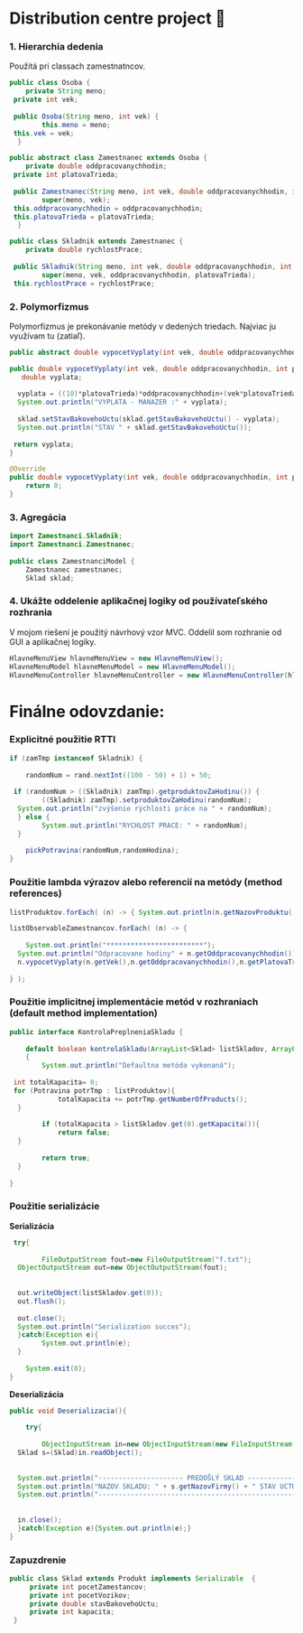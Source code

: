 
# Distribution centre project 🛒


 
### 1. Hierarchia dedenia
 Použitá pri classach zamestnatncov.
```java
public class Osoba {  
    private String meno;  
 private int vek;  
  
 public Osoba(String meno, int vek) {  
        this.meno = meno;  
 this.vek = vek;  
  }
```

```java
public abstract class Zamestnanec extends Osoba {  
    private double oddpracovanychhodin;  
 private int platovaTrieda;  
  
 public Zamestnanec(String meno, int vek, double oddpracovanychhodin, int platovaTrieda) {  
        super(meno, vek);  
 this.oddpracovanychhodin = oddpracovanychhodin;  
 this.platovaTrieda = platovaTrieda;  
  }
```

```java
public class Skladnik extends Zamestnanec {  
    private double rychlostPrace;  
  
 public Skladnik(String meno, int vek, double oddpracovanychhodin, int platovaTrieda, double rychlostPrace) {  
        super(meno, vek, oddpracovanychhodin, platovaTrieda);  
 this.rychlostPrace = rychlostPrace;
```

	
### 2. Polymorfizmus
Polymorfizmus je prekonávanie metódy v dedených triedach.
Najviac ju využívam tu (zatiaľ).

```java
public abstract double vypocetVyplaty(int vek, double oddpracovanychhodin, int platovaTrieda, Sklad sklad);
```
```java
public double vypocetVyplaty(int vek, double oddpracovanychhodin, int platovaTrieda, Sklad sklad) {  
   double vyplata;  
    
  vyplata = ((10)*platovaTrieda)*oddpracovanychhodin+(vek*platovaTrieda);  
  System.out.println("VYPLATA - MANAZER :" + vyplata);  
    
  sklad.setStavBakovehoUctu(sklad.getStavBakovehoUctu() - vyplata);  
  System.out.println("STAV " + sklad.getStavBakovehoUctu());  
  
 return vyplata;  
}

```

```java
@Override  
public double vypocetVyplaty(int vek, double oddpracovanychhodin, int platovaTrieda,Sklad sklad) {  
    return 0;  
}
```




###  3. Agregácia


```java
import Zamestnanci.Skladnik;  
import Zamestnanci.Zamestnanec;    
  
public class ZamestnanciModel {  
    Zamestnanec zamestnanec;  
	Sklad sklad;
```
### 4. Ukážte oddelenie aplikačnej logiky od používateľského rozhrania
V mojom riešení je použitý návrhový vzor MVC. Oddelil som rozhranie od GUI a aplikačnej logiky.

```java
HlavneMenuView hlavneMenuView = new HlavneMenuView();  
HlavneMenuModel hlavneMenuModel = new HlavneMenuModel();  
HlavneMenuController hlavneMenuController = new HlavneMenuController(hlavneMenuView,hlavneMenuModel,zamestnanciView,spravaZamestnancovView,window);
```

# Finálne odovzdanie: 

### Explicitné použitie RTTI

```java
if (zamTmp instanceof Skladnik) {  
  
    randomNum = rand.nextInt((100 - 50) + 1) + 50;  
  
 if (randomNum > ((Skladnik) zamTmp).getproduktovZaHodinu()) {  
        ((Skladnik) zamTmp).setproduktovZaHodinu(randomNum);  
  System.out.println("zvýšenie rýchlosti práce na " + randomNum);  
  } else {  
        System.out.println("RYCHLOST PRACE: " + randomNum);  
  }  
  
    pickPotravina(randomNum,randomHodina);  
}
```
### Použitie lambda výrazov alebo referencií na metódy (method references)

```java
listProduktov.forEach( (n) -> { System.out.println(n.getNazovProduktu() + " QTY: " + n.getNumberOfProducts()); } );
```
```java
listObservableZamestnancov.forEach( (n) -> {  
  
    System.out.println("************************");  
  System.out.println("Odpracovane hodiny" + n.getOddpracovanychhodin());  
  n.vypocetVyplaty(n.getVek(),n.getOddpracovanychhodin(),n.getPlatovaTrieda(), listSkladov.get(0));  
  
} );
```

### Použitie implicitnej implementácie metód v rozhraniach (default method implementation)

```java
public interface KontrolaPreplneniaSkladu {  
  
    default boolean kontrolaSkladu(ArrayList<Sklad> listSkladov, ArrayList<Potravina> listProduktov )  
    {  
        System.out.println("Defaultna metóda vykonaná");  
  
 int totalKapacita= 0;  
 for (Potravina potrTmp : listProduktov){  
            totalKapacita += potrTmp.getNumberOfProducts();  
  }  
  
        if (totalKapacita > listSkladov.get(0).getKapacita()){  
            return false;  
  }  
  
        return true;  
  }  
  
}
```

### Použitie serializácie

**Serializácia**

```java
 try{  
  
        FileOutputStream fout=new FileOutputStream("f.txt");  
  ObjectOutputStream out=new ObjectOutputStream(fout);  
  
  
  out.writeObject(listSkladov.get(0));  
  out.flush();  
  
  out.close();  
  System.out.println("Serialization succes");  
  }catch(Exception e){  
        System.out.println(e);  
  }  
  
    System.exit(0);  
}
```
**Deserializácia**

```java
public void Deserializacia(){  
  
    try{  
  
        ObjectInputStream in=new ObjectInputStream(new FileInputStream("f.txt"));  
  Sklad s=(Sklad)in.readObject();  
  
  
  System.out.println("--------------------- PREDOŠLÝ SKLAD ------------------------------");  
  System.out.println("NAZOV SKLADU: " + s.getNazovFirmy() + " STAV UCTU: " + s.getStavBakovehoUctu() + " ZAMESTNANCI: " + s.getPocetZamestancov() );  
  System.out.println("-------------------------------------------------------------------");  
  
  
  in.close();  
  }catch(Exception e){System.out.println(e);}  
}
```

### Zapuzdrenie

```java
public class Sklad extends Produkt implements Serializable  {  
	 private int pocetZamestancov;  
	 private int pocetVozikov;  
	 private double stavBakovehoUctu;  
	 private int kapacita;
 }
```
